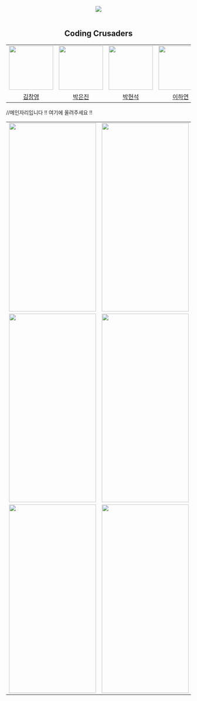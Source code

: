 
<div align="center">
<img src="https://github.com/FRONTENDSCHOOL5/final-14-BangKKuseok/assets/138556026/29735135-e495-45cc-9361-53c1c067464d">
<br/>
<br/>
<h2>Coding Crusaders</h2>

|     |                          |                   |                                                                    |
| :--------------------------------------------------------------------------------------------------------------------------------------: | :--------------------------------------------------------------------------------------------: | :-------------------------------------------------------------------------------------------: | :-------------------------------------------------------------------------------------------------------------------------------------------: |
|<img src="https://avatars.githubusercontent.com/u/138555880?v=4" width="120px;" alt=""/>  | <img src="https://avatars.githubusercontent.com/u/138556026?v=4" width="120px;" alt=""/> | <img src="https://avatars.githubusercontent.com/u/124562930?v=4" width="120px;" alt=""/> | <img src="https://avatars.githubusercontent.com/u/95855640?v=4?s=100" width="120" alt="" /> |
|  [김창영](https://github.com/changyoungg) |  [박은진](https://github.com/eunjingrove)  | [박현석](https://github.com/hspark9781) | [이하연](https://github.com/cocorig)|

</div>
//메인자리입니다 !! 여기에 올려주세요 !! 
<table>
  <tbody>
      <tr>
        <td>
            <img style="width:237px; height:513px;" src="https://github.com/FRONTENDSCHOOL7/final-02-doublechaek/assets/138556026/77034f17-6a11-4772-8733-dff265ff08e1" />
        </td>
        <td>
            <img style="width:237px; height:513px;" src="https://github.com/FRONTENDSCHOOL7/final-02-doublechaek/assets/138556026/c7c6b16b-8cb5-4cba-9ae7-181f3afbd6cf">
        </td>
        <td>
            <img style="width:237px; height:513px;" src="https://github.com/FRONTENDSCHOOL7/final-02-doublechaek/assets/138556026/8c6907ec-3720-414e-a821-30f997076027">
        </td>
    </tr>
    <tr>
        <td>
            <img style="width:237px; height:513px;" src="https://github.com/FRONTENDSCHOOL7/final-02-doublechaek/assets/138556026/7b4a5195-6713-4c93-9b28-b171dd255305">
        </td>
        <td>
            <img style="width:237px; height:513px;" src="https://github.com/FRONTENDSCHOOL7/final-02-doublechaek/assets/138556026/18fa1f1d-54d0-420f-82ed-39722555ad96">
        </td>
        <td>
            <img style="width:237px; height:513px;" src="https://github.com/FRONTENDSCHOOL7/final-02-doublechaek/assets/138556026/4c746189-29fa-45a7-ad9e-c10185476fc7">
        </td>
        <td>
            <img style="width:237px; height:513px;" src="https://github.com/FRONTENDSCHOOL7/final-02-doublechaek/assets/138556026/744a2c2d-3c3b-402e-ba32-3ab680b92247">
        </td>
    </tr>
    <tr>
        <td>
            <img style="width:237px; height:513px;" src="https://github.com/FRONTENDSCHOOL7/final-02-doublechaek/assets/138556026/124c8b31-838c-4098-a596-e5de847e47d4">
        </td>
        <td>
            <img style="width:237px; height:513px;" src="https://github.com/FRONTENDSCHOOL7/final-02-doublechaek/assets/138556026/d0dec26a-40c8-4e42-8280-8f250ce24eb5">
        </td>
    </tr>
  </tbody>
</table>


